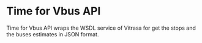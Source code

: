 # Time for Vbus API

Time for Vbus API wraps the WSDL service of Vitrasa for get the stops and the
buses estimates in JSON format.

